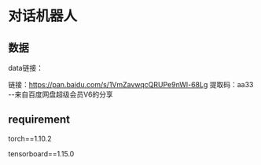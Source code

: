 # 对话机器人

## 数据

data链接：

链接：https://pan.baidu.com/s/1VmZavwqcQRUPe9nWl-68Lg 
提取码：aa33 
--来自百度网盘超级会员V6的分享

## requirement

torch==1.10.2

tensorboard==1.15.0

